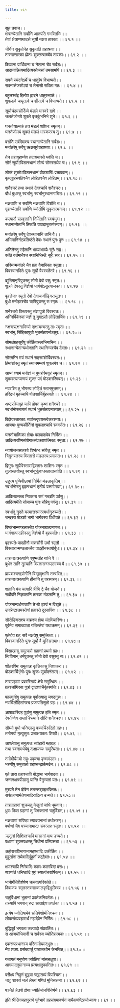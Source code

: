 ```yaml
---
title: ०६१

---
```

सूत उवाच।।  
क्षेत्राण्येतानि सर्वाणि आतपंति गभस्तिभिः।।  
तेषां क्षेत्राण्यथादत्ते सूर्यो नक्षत्र तारकाः।। ६१.१ ।।  
  
चीर्णेन सुकृतेनेह सुकृतांते ग्रहाश्रयाः।।  
तारणात्तारका ह्येताः शुक्लत्वाच्चैव तारकाः।। ६१.२ ।।  
  
दिव्यानां पार्थिवानां च नैशानां चैव सर्वशः।।  
आदानान्नित्यमादित्यस्तेजसां तमसामपि।। ६१.३ ।।  
  
सवने स्यंदनेऽर्थे च धातुरेष विभाष्यते।।  
सवनात्तेजसोऽपां च तेनासौ सविता मतः।। ६१.४ ।।  
  
बहुलश्चंद्र हित्येष ह्लादने धातुरुच्यते।।  
शुक्लत्वे चामृतत्वे च शीतत्वे च विभाव्यते।। ६१.५ ।।  
  
सूर्याचंद्रमसोर्दिव्ये मंडले भास्वरे खगे।।  
जलतेजोमये शुक्ले वृत्तकुंभनिभे शुभे।। ६१.६ ।।  
  
घनतोयात्मकं तत्र मंडलं शशिनः स्मृतम्।।  
घनतेजोमयं शुक्लं मंडलं भास्करस्य तु।। ६१.७ ।।  
  
वसंति सर्वदेवाश्च स्थानान्येतानि सर्वशः।।  
मन्वंतरेषु सर्वेषु ऋक्षसूर्यग्रहाश्रयाः।। ६१.८ ।।  
  
तेन ग्रहागृहाण्येव तदाख्यास्ते भवंति च।।  
सौरं सूर्योऽविशत्स्थानं सौम्यं सोमस्तथैव च।। ६१.९ ।।  
  
शौक्रं शुक्रोऽविशत्स्थानं षोडशार्चिः प्रतापवान्।।  
बृहद्ब्रृहस्पतिश्चैव लोहितश्चैव लोहितम्।। ६१.१೦ ।।  
  
शनैश्चरं तथा स्थानं देवश्चापि शनैश्चरः।।  
बौधं बुधस्तु स्वर्भानुः स्वर्भानुस्थानमाश्रितः।। ६१.११ ।।  
  
नक्षत्राणि च सर्वाणि नक्षत्राणि विशंति च।।  
गृहाण्येतानि सर्वाणि ज्योतींषि सुकृतात्मनाम्।। ६१.१२ ।।  
  
कल्पादौ संप्रवृत्तानि निर्मितानि स्वयंभुवा।।  
स्थानान्येतानि तिष्ठंति यावदाभूतसंप्लवम्।। ६१.१३ ।।  
  
मन्वंतरेषु सर्वेषु देवस्थानानि तानि वै।।  
अभिमानिनोऽवतिष्ठंते देवाः स्थानं पुनः पुनः।। ६१.१४ ।।  
  
अतितैस्तु सहैतानि भाव्याभाव्यैः सुरैः सह।।  
वर्तंते वर्तमानैश्च स्थानिभिस्तैः सुरैः सह।। ६१.१५ ।।  
  
अस्मिन्मन्वंतरे चैव ग्रहा वैमानिकाः स्मृताः।।  
विवस्वानदितेः पुत्रः सूर्यो वैवस्वतेंतरे।। ६१.१६ ।।  
  
द्युतिमानृषिपुत्रस्तु सोमो देवो वसुः स्मृतः।।  
शुक्रो देवस्तु विज्ञेयो भार्गवोऽसुरयाजकः।। ६१.१७ ।।  
  
बृहत्तेजाः स्मृतो देवो देवाचार्योङ्गिरासुतः।।  
बुधो मनोहरश्चैव ऋषिपुत्रस्तु स स्मृतः।। ६१.१८ ।।  
  
शनैश्चरो विरूपस्तु संज्ञापुत्रो विवस्वतः।।  
अग्निर्विकेश्यां जज्ञे तु युवाऽसौ लोहितार्चिषः।। ६१.१९ ।।  
  
नक्षत्रऋक्षनामिन्यो दाक्षायण्यस्तु ताः स्मृताः।।  
स्वर्भानुः सिंहिकापुत्रो भूतसंतापनोऽसुरः।। ६१.२೦ ।।  
  
सोमर्क्षग्रहसूर्येषु कीर्तितास्त्वभिमानिनः।।  
स्थानान्येतान्यथोक्तानि स्थानिन्यश्चैव देवताः।। ६१.२१ ।।  
  
सौरमग्नि मयं स्थानं सहस्रांशोर्विवस्वतः।।  
हिमांशोस्तु स्मृतं स्थानमम्मयं शुक्लमेव च।। ६१.२२ ।।  
  
आप्यं श्यामं मनोज्ञं च बुधरश्मिगृहं स्मृतम्।।  
शुक्लस्याप्यम्मयं शुक्लं पदं षोडशरश्मिवत्।। ६१.२३ ।।  
  
नवरश्मि तु भौमस्य लोहितं स्तानमुत्तमम्।।  
हरिद्रभं बृहच्चापि षोडशार्चिर्बृहस्पतेः।। ६१.२४ ।।  
  
अष्टरश्मिगृहं चापि प्रोक्तं कृष्णं शनैश्चरे।।  
स्वर्भानोस्तामसं स्थानं भूतसंतापनालयम्।। ६१.२५ ।।  
  
विज्ञेयस्तारकाः सर्वास्त्वृषयस्त्वेकरश्मयः।।  
आश्रयाः पुण्यकीर्तिनां शुक्लाश्चापि स्ववर्णतः।। ६१.२६ ।।  
  
घनतोयात्मिका ज्ञेयाः क्लपादावेव निर्मिताः।।  
आदित्यरश्मिसंयोगात्संप्रकाशात्मिकाः स्मृताः।। ६१.२७ ।।  
  
नवयोजनसाहस्रो विष्कंभः सवितुः स्मृतः।।  
त्रिगुणस्तस्य विस्तारो मंडलस्य प्रमाणतः।। ६१.२८ ।।  
  
द्विगुणः सूर्यविस्ताराद्विस्तारः शाशिनः स्मृतः।।  
तुल्यस्तयोस्तु स्वर्भानुर्भूत्वाधस्तात्प्रसर्पति।। ६१.२९ ।।  
  
उद्धृत्य पृथिवीछायां निर्मितं मंडलाकृतिम्।।  
स्वर्भानोस्तु बृहत्स्थानं तृतीयं यत्तमोमयम्।। ६१.३೦ ।।  
  
आदित्यात्तच्च निष्क्रम्य समं गच्छति पर्वसु।।  
आदित्यमेति सोमाच्च पुनः सौरेषु पर्वसु।। ६१.३१ ।।  
  
स्वर्भानुं नुदते यस्मात्तस्मात्स्वर्भानुरुच्यते।।  
चन्द्रस्य षोडशो भागो भार्गवस्य विधीयते।। ६१.३२ ।।  
  
विष्कंभान्मण्डलाच्चैव योजनाग्रात्प्रमाणतः।।  
भार्गवात्पादहीनस्तु विज्ञेयो वै बृहस्पतिः।। ६१.३३ ।।  
  
बृहस्पतेः पादहीनौ वक्रसौरी उभौ स्मृतौ।।  
विस्तारान्मण्डलाच्चैव पादहीनस्तयोर्बुधः।। ६१.३४ ।।  
  
तारानक्षत्ररूपाणि वपुष्मंतीह यानि वै।।  
बुधेन तानि तुल्यानि विस्तारान्मण्डलाच्च वै।। ६१.३५ ।।  
  
प्रायशश्चन्द्रयोगीनि विद्यादृक्षाणि तत्त्ववित्।।  
तारानक्षत्ररूपाणि हीनानि तु परस्परम्।। ६१.३६ ।।  
  
शतानि पंच चत्वारि त्रीणि द्वे चैव योजने।।  
सर्वोपरि निकृष्टानि तारका मंडलानि तु।। ६१.३७ ।।  
  
योजनान्यर्धमात्राणि तेभ्यो ह्रस्वं न विद्यते।।  
उपरिष्टात्त्रयस्तेषां ग्रहास्ते दूरसर्पिणः।। ६१.३८ ।।  
  
सौरोङ्गिराश्च वक्रश्च ज्ञेया मंदविचारिणः।।  
पूर्वमेव समाख्याता गतिस्तेषां यथाक्रमम्।। ६१.३९ ।।  
  
एतेष्वेव ग्रहः सर्वे नक्षत्रेषु समुत्थिताः।।  
विवस्वानदितेः पुत्रः सूर्यो वै मुनिसत्तमाः।। ६१.४೦ ।।  
  
विशाखासु समुत्पन्नो ग्रहाणां प्रथमो ग्रहः।।  
त्विषिमान् धर्मपुत्रस्तु सोमो देवो वसुस्तु सः।। ६१.४१ ।।  
  
शीतरश्मिः समुत्पन्नः कृत्तिकासु निशाकरः।।  
षोडशार्चिर्भृगोः पुत्रः शुक्रः सूर्यादनंतरम्।। ६१.४२ ।।  
  
ताराग्रहाणां प्रवरस्तिष्ये क्षेत्रे समुत्थितः।।  
ग्रहश्चांगिरसः पुत्रो द्वादशार्चिर्बृहस्पतिः।। ६१.४३ ।।  
  
फाल्गुनीषु समुत्पन्नः पूर्वाख्यासु जगद्गुरुः।।  
नवर्चिर्लोहितांगश्च प्रजापतिसुतो ग्रहः।। ६१.४४ ।।  
  
आषाढास्विह पूर्वासु समुत्पन्न इति स्मृतः।।  
रेवतीष्वेव सप्तार्चिःस्थाने सौरिः शनैश्चरः।। ६१.४५ ।।  
  
सौम्यो बुधो धनिष्ठासु पञ्चर्चिरुदितो ग्रहः।।  
तमोमयो मृत्युसुतः प्रजाक्षयकरः शिखी।। ६१.४६ ।।  
  
आश्लेषासु समुत्पन्नः सर्वहारी महाग्रहः।।  
तथा स्वनामधेयेषु दाक्षायण्यः समुत्थिताः।। ६१.४७ ।।  
  
तमोवीर्यमयो राहुः प्रकृत्या कृष्णमंडलः।।  
भरणीषु समुत्पन्नो ग्रहश्चन्द्रार्कमर्दनः।। ६१.४८ ।।  
  
एते तारा ग्रहाश्चापि बोद्धव्या भार्गवादयः।।  
जन्मनक्षत्रपीडासु यान्ति वैगुण्यतां यतः।। ६१.४९ ।।  
  
मुच्यते तेन दोषेण ततस्तद्ग्रहभक्तितः।।  
सर्वग्रहाणामेतेषामादिरादित्य उच्यते।। ६१.५೦ ।।  
  
ताराग्रहाणां शुक्रस्तु केतूनां चापि धूमवान्।।  
ध्रुवः किल ग्रहाणां तु विभक्तानां चतुर्दिशम्।। ६१.५१ ।।  
  
नक्षत्राणां श्रपिष्ठा स्यादयनानां तथोत्तरम्।।  
वर्षाणां चैव पञ्चानामाद्यः संवत्सरः स्मृतः।। ६१.५२ ।।  
  
ऋतूनां शिशिरश्चापि मासानां माघ उच्यते।।  
पक्षाणां शुक्लपक्षस्तु तिथीनां प्रतिपत्तथा।। ६१.५३ ।।  
  
अहोरात्रविभागानामहश्चादिः प्रकीर्तितः।।  
मुहूर्तानां तथैवादिर्मुहूर्तो रुद्रदैवतः।। ६१.५४ ।।  
  
क्षणश्चापि निमेषादिः कालः कालविदां वराः।।  
श्रवणांतं धनिष्ठादि युगं स्यात्पंचवार्षिकम्।। ६१.५५ ।।  
  
भानोर्गतिविशेषेण चक्रवत्परिवर्तते।।  
दिवाकरः स्मृतस्तस्मात्कालकृद्विभुरीश्वरः।। ६१.५६ ।।  
  
चतुर्विधानां भूतानां प्रवर्तकनिवर्तकः।।  
तस्यापि भगवान् रुद्रः साक्षाद्देवः प्रवर्तकः।। ६१.५७ ।।  
  
इत्येष ज्योतिषामेवं सन्निवेशोर्थनिश्चयः।।  
लोकसंव्यवहारार्थं महादेवेन निर्मितः।। ६१.५८ ।।  
  
बुद्धिपूर्वं भगवता कल्पादौ संप्रवर्तितः।।  
स आश्रयोभिमानी च सर्वस्य ज्योतिरात्मकः।। ६१.५९ ।।  
  
एकरूपप्रधानस्य परिणामोयमद्भुतः।।  
नैष शक्यः प्रसंख्यातुं याथातथ्येन केनचित्।। ६१.६೦ ।।  
  
गतागतं मनुष्येण ज्योतिषां मांसचक्षुषा।।  
आगमादनुमानाच्च प्रत्यक्षादुपपत्तितः।। ६१.६१ ।।  
  
परीक्ष्य निपुणं बुद्ध्या श्रद्धातव्यं विपश्चिता।।  
चक्षुः शास्त्रं जलं लेख्यं गणितं मुनिसत्तमाः।। ६१.६२ ।।  
  
पञ्चैते हेतवो ज्ञेया ज्योतिर्मानविनिर्णये।। ६१.६३ ।।  
  
इति श्रीलिंगमहापुराणे पूर्वभागे ग्रहसंख्यावर्णनं नामैकषष्टितमोध्यायः।। ६१ ।।